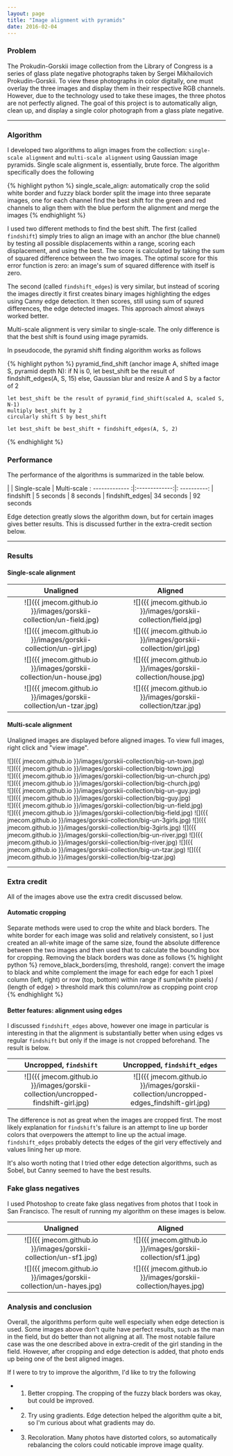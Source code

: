 ```yaml
---
layout: page
title: "Image alignment with pyramids"
date: 2016-02-04
---
```


### Problem

The Prokudin-Gorskii image collection from the Library of Congress is a series of glass plate negative photographs taken by Sergei Mikhailovich Prokudin-Gorskii. To view these photographs in color digitally, one must overlay the three images and display them in their respective RGB channels. However, due to the technology used to take these images, the three photos are not perfectly aligned. The goal of this project is to automatically align, clean up, and display a single color photograph from a glass plate negative.

___

### Algorithm

I developed two algorithms to align images from the collection: `single-scale alignment` and `multi-scale alignment` using Gaussian image pyramids. Single scale alignment is, essentially, brute force. The algorithm specifically does the following

{% highlight python %}
single_scale_align:
  automatically crop the solid white border and fuzzy black border
  split the image into three separate images, one for each channel
  find the best shift for the green and red channels to align them with the blue
  perform the alignment and merge the images 
{% endhighlight %}

I used two different methods to find the best shift. The first (called `findshift`) simply tries to align an image with an anchor (the blue channel) by testing all possible displacements within a range, scoring each displacement, and using the best. The score is calculated by taking the sum of squared difference between the two images. The optimal score for this error function is zero: an image's sum of squared difference with itself is zero.

The second (called `findshift_edges`) is very similar, but instead of scoring the images directly it first creates binary images highlighting the edges using Canny edge detection. It then scores, still using sum of squred differences, the edge detected images. This approach almost always worked better.

Multi-scale alignment is very similar to single-scale. The only difference is that the best shift is found using image pyramids.

In pseudocode, the pyramid shift finding algorithm works as follows

{% highlight python %}
pyramid_find_shift (anchor image A, shifted image S, pyramid depth N):
  if N is 0, 
    let best_shift be the result of findshift_edges(A, S, 15)
  else,
    Gaussian blur and resize A and S by a factor of 2

    let best_shift be the result of pyramid_find_shift(scaled A, scaled S, N-1)
    multiply best_shift by 2
    circularly shift S by best_shift 

    let best_shift be best_shift + findshift_edges(A, S, 2)
{% endhighlight %}

### Performance

The performance of the algorithms is summarized in the table below.

|                | Single-scale  | Multi-scale
: ------------- :|:-------------:|: ----------:
| findshift      | 5 seconds     | 8 seconds
| findshift_edges| 34 seconds    | 92 seconds

Edge detection greatly slows the algorithm down, but for certain images gives better results. This is discussed further in the extra-credit section below.

___

### Results

#### Single-scale alignment

Unaligned             |  Aligned
:-------------------------:|:-------------------------:
![]({{ jmecom.github.io }}/images/gorskii-collection/un-field.jpg)  |  ![]({{ jmecom.github.io }}/images/gorskii-collection/field.jpg)
![]({{ jmecom.github.io }}/images/gorskii-collection/un-girl.jpg)  |  ![]({{ jmecom.github.io }}/images/gorskii-collection/girl.jpg)
![]({{ jmecom.github.io }}/images/gorskii-collection/un-house.jpg)  |  ![]({{ jmecom.github.io }}/images/gorskii-collection/house.jpg)
![]({{ jmecom.github.io }}/images/gorskii-collection/un-tzar.jpg)  |  ![]({{ jmecom.github.io }}/images/gorskii-collection/tzar.jpg)

#### Multi-scale alignment

Unaligned images are displayed before aligned images. To view full images, right click and "view image". 

![]({{ jmecom.github.io }}/images/gorskii-collection/big-un-town.jpg)  
![]({{ jmecom.github.io }}/images/gorskii-collection/big-town.jpg)  
![]({{ jmecom.github.io }}/images/gorskii-collection/big-un-church.jpg)  
![]({{ jmecom.github.io }}/images/gorskii-collection/big-church.jpg)  
![]({{ jmecom.github.io }}/images/gorskii-collection/big-un-guy.jpg)  
![]({{ jmecom.github.io }}/images/gorskii-collection/big-guy.jpg)  
![]({{ jmecom.github.io }}/images/gorskii-collection/big-un-field.jpg)  
![]({{ jmecom.github.io }}/images/gorskii-collection/big-field.jpg)
![]({{ jmecom.github.io }}/images/gorskii-collection/big-un-3girls.jpg) 
![]({{ jmecom.github.io }}/images/gorskii-collection/big-3girls.jpg) 
![]({{ jmecom.github.io }}/images/gorskii-collection/big-un-river.jpg) 
![]({{ jmecom.github.io }}/images/gorskii-collection/big-river.jpg) 
![]({{ jmecom.github.io }}/images/gorskii-collection/big-un-tzar.jpg) 
![]({{ jmecom.github.io }}/images/gorskii-collection/big-tzar.jpg) 

___

### Extra credit

All of the images above use the extra credit discussed below.

#### Automatic cropping

Separate methods were used to crop the white and black borders. The white border for each image was solid and relatively consistent, so I just created an all-white image of the same size, found the absolute difference between the two images and then used that to calculate the bounding box for cropping. Removing the black borders was done as follows
{% highlight python %}
remove_black_borders(img, threshold, range):
  convert the image to black and white 
  complement the image
  for each edge
    for each 1 pixel column (left, right) or row (top, bottom) within range
      if sum(white pixels) / (length of edge) > threshold
        mark this column/row as cropping point
    crop
{% endhighlight %}

#### Better features: alignment using edges

I discussed `findshift_edges` above, however one image in particular is interesting in that the alignment is substantially better when using edges vs regular `findshift` but only if the image is not cropped beforehand. The result is below.

Uncropped, `findshift`             |  Uncropped, `findshift_edges`
:-------------------------:|:-------------------------:
![]({{ jmecom.github.io }}/images/gorskii-collection/uncropped-findshift-girl.jpg)  |  ![]({{ jmecom.github.io }}/images/gorskii-collection/uncropped-edges_findshift-girl.jpg)

The difference is not as great when the images are cropped first. The most likely explanation for `findshift`'s failure is an attempt to line up border colors that overpowers the attempt to line up the actual image. `findshift_edges` probably detects the edges of the girl very effectively and values lining her up more. 

It's also worth noting that I tried other edge detection algorithms, such as Sobel, but Canny seemed to have the best results.

### Fake glass negatives

I used Photoshop to create fake glass negatives from photos that I took in San Francisco. The result of running my algorithm on these images is below.

Unaligned            |  Aligned
:-------------------------:|:-------------------------:
![]({{ jmecom.github.io }}/images/gorskii-collection/un-sf1.jpg)  |  ![]({{ jmecom.github.io }}/images/gorskii-collection/sf1.jpg)
![]({{ jmecom.github.io }}/images/gorskii-collection/un-hayes.jpg)  |  ![]({{ jmecom.github.io }}/images/gorskii-collection/hayes.jpg)

### Analysis and conclusion

Overall, the algorithms perform quite well especially when edge detection is used. Some images above don't quite have perfect results, such as the man in the field, but do better than not aligning at all. The most notable failure case was the one described above in extra-credit of the girl standing in the field. However, after cropping and edge detection is added, that photo ends up being one of the best aligned images.

If I were to try to improve the algorithm, I'd like to try the following

* 1) Better cropping. The cropping of the fuzzy black borders was okay, but could be improved.

* 2) Try using gradients. Edge detection helped the algorithm quite a bit, so I'm curious about what gradients may do.

* 3) Recoloration. Many photos have distorted colors, so automatically rebalancing the colors could noticable improve image quality.

